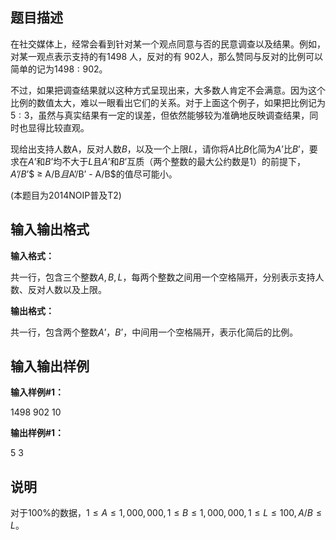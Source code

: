 题目描述
----

在社交媒体上，经常会看到针对某一个观点同意与否的民意调查以及结果。例如，对某一观点表示支持的有$1498$ 人，反对的有 $902$人，那么赞同与反对的比例可以简单的记为$1498:902$。

不过，如果把调查结果就以这种方式呈现出来，大多数人肯定不会满意。因为这个比例的数值太大，难以一眼看出它们的关系。对于上面这个例子，如果把比例记为$5:3$，虽然与真实结果有一定的误差，但依然能够较为准确地反映调查结果，同时也显得比较直观。

现给出支持人数A，反对人数$B$，以及一个上限$L$，请你将$A$比$B$化简为$A$’比$B$’，要求在$A$’和$B$’均不大于$L$且$A$’和$B$’互质（两个整数的最大公约数是$1$）的前提下，$A$’$/B$’$ ≥ A/B$且$A$’$/B$’$ - A/B$的值尽可能小。

(本题目为2014NOIP普及T2)

输入输出格式
------

**输入格式：**  

共一行，包含三个整数$A,B,L$，每两个整数之间用一个空格隔开，分别表示支持人数、反对人数以及上限。

**输出格式：**  

共一行，包含两个整数$A$’，$B$’，中间用一个空格隔开，表示化简后的比例。

输入输出样例
------

**输入样例#1：** 

1498 902 10

**输出样例#1：** 

5 3

说明
--

对于$100\%$的数据，$1 ≤ A ≤ 1,000,000,1 ≤ B ≤ 1,000,000,1 ≤ L ≤ 100,A/B ≤ L$。